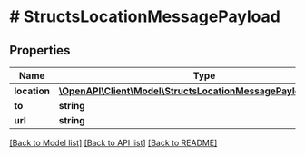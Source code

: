 # # StructsLocationMessagePayload

## Properties

Name | Type | Description | Notes
------------ | ------------- | ------------- | -------------
**location** | [**\OpenAPI\Client\Model\StructsLocationMessagePayloadLocation**](StructsLocationMessagePayloadLocation.md) |  |
**to** | **string** |  |
**url** | **string** |  | [optional]

[[Back to Model list]](../../README.md#models) [[Back to API list]](../../README.md#endpoints) [[Back to README]](../../README.md)
